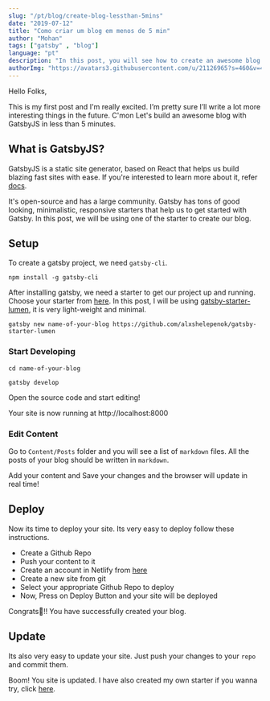 ```yaml
---
slug: "/pt/blog/create-blog-lessthan-5mins"
date: "2019-07-12"
title: "Como criar um blog em menos de 5 min"
author: "Mohan"
tags: ["gatsby" , "blog"]
language: "pt"
description: "In this post, you will see how to create an awesome blog in less than 5 minutes"
authorImg: "https://avatars3.githubusercontent.com/u/21126965?s=460&v=4"
---
```


Hello Folks,

This is my first post and I'm really excited. I’m pretty sure I’ll write a lot more interesting things in the future. C'mon Let's build an awesome blog with GatsbyJS in less than 5 minutes.

## What is GatsbyJS?
GatsbyJS is a static site generator, based on React that helps us build blazing fast sites with ease. If you're interested to learn more about it, refer [docs](https://www.gatsbyjs.org/docs/). 

It's open-source and has a large community. Gatsby has tons of good looking, minimalistic, responsive starters that help us to get started with Gatsby. In this post, we will be using one of the starter to create our blog.

## Setup

To create a gatsby project, we need `gatsby-cli`.

```
npm install -g gatsby-cli
```

After installing gatsby, we need a starter to get our project up and running. Choose your starter from [here](https://www.gatsbyjs.org/starters/). In this post, I will be using [gatsby-starter-lumen](https://www.gatsbyjs.org/starters/alxshelepenok/gatsby-starter-lumen), it is very light-weight and minimal.

```
gatsby new name-of-your-blog https://github.com/alxshelepenok/gatsby-starter-lumen
```

### Start Developing

```
cd name-of-your-blog

gatsby develop
```
Open the source code and start editing!

Your site is now running at http://localhost:8000

### Edit Content

Go to `Content/Posts` folder and you will see a list of `markdown` files. All the posts of your blog should be written in `markdown`. 

Add your content and Save your changes and the browser will update in real time!

## Deploy

Now its time to deploy your site. Its very easy to deploy follow these instructions.
- Create a Github Repo
- Push your content to it
- Create an account in Netlify from [here](https://app.netlify.com/signup)
- Create a new site from git
- Select your appropriate Github Repo to deploy
- Now, Press on Deploy Button and your site will be deployed

Congrats🎉!!
You have successfully created your blog.


## Update

Its also very easy to update your site.
Just push your changes to your `repo` and commit them.

Boom! You site is updated. I have also created my own starter if you wanna try, click [here](https://github.com/mohanmonu777/gatsby_contentful_starter).